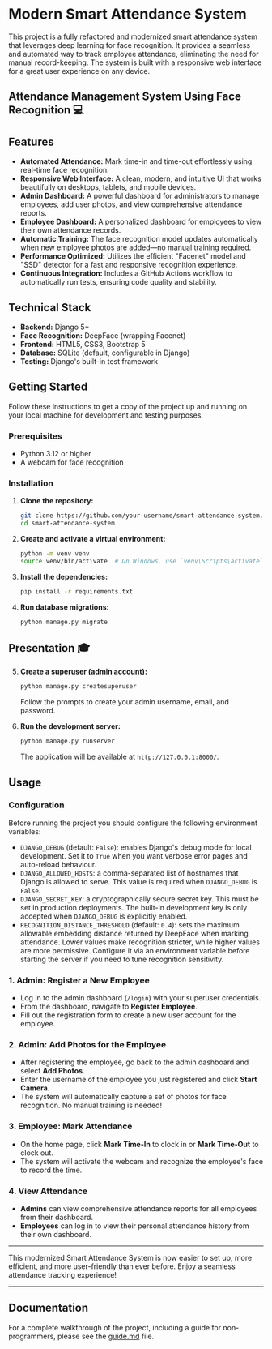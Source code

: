 # Modern Smart Attendance System

This project is a fully refactored and modernized smart attendance system that leverages deep learning for face recognition. It provides a seamless and automated way to track employee attendance, eliminating the need for manual record-keeping. The system is built with a responsive web interface for a great user experience on any device.
## Attendance Management System Using Face Recognition 💻

## Features

- **Automated Attendance:** Mark time-in and time-out effortlessly using real-time face recognition.
- **Responsive Web Interface:** A clean, modern, and intuitive UI that works beautifully on desktops, tablets, and mobile devices.
- **Admin Dashboard:** A powerful dashboard for administrators to manage employees, add user photos, and view comprehensive attendance reports.
- **Employee Dashboard:** A personalized dashboard for employees to view their own attendance records.
- **Automatic Training:** The face recognition model updates automatically when new employee photos are added—no manual training required.
- **Performance Optimized:** Utilizes the efficient "Facenet" model and "SSD" detector for a fast and responsive recognition experience.
- **Continuous Integration:** Includes a GitHub Actions workflow to automatically run tests, ensuring code quality and stability.

## Technical Stack

- **Backend:** Django 5+
- **Face Recognition:** DeepFace (wrapping Facenet)
- **Frontend:** HTML5, CSS3, Bootstrap 5
- **Database:** SQLite (default, configurable in Django)
- **Testing:** Django's built-in test framework

## Getting Started

Follow these instructions to get a copy of the project up and running on your local machine for development and testing purposes.

### Prerequisites

- Python 3.12 or higher
- A webcam for face recognition

### Installation

1.  **Clone the repository:**
    ```bash
    git clone https://github.com/your-username/smart-attendance-system.git
    cd smart-attendance-system
    ```

2.  **Create and activate a virtual environment:**
    ```bash
    python -m venv venv
    source venv/bin/activate  # On Windows, use `venv\Scripts\activate`
    ```

3.  **Install the dependencies:**
    ```bash
    pip install -r requirements.txt
    ```

4.  **Run database migrations:**
    ```bash
    python manage.py migrate
    ```
## Presentation 🎓

5.  **Create a superuser (admin account):**
    ```bash
    python manage.py createsuperuser
    ```
    Follow the prompts to create your admin username, email, and password.

6.  **Run the development server:**
    ```bash
    python manage.py runserver
    ```
    The application will be available at `http://127.0.0.1:8000/`.

## Usage

### Configuration

Before running the project you should configure the following environment variables:

- `DJANGO_DEBUG` (default: `False`): enables Django's debug mode for local development.
  Set it to `True` when you want verbose error pages and auto-reload behaviour.
- `DJANGO_ALLOWED_HOSTS`: a comma-separated list of hostnames that Django is allowed to
  serve. This value is required when `DJANGO_DEBUG` is `False`.
- `DJANGO_SECRET_KEY`: a cryptographically secure secret key. This must be set in
  production deployments. The built-in development key is only accepted when
  `DJANGO_DEBUG` is explicitly enabled.
- `RECOGNITION_DISTANCE_THRESHOLD` (default: `0.4`): sets the maximum
  allowable embedding distance returned by DeepFace when marking attendance.
  Lower values make recognition stricter, while higher values are more
  permissive. Configure it via an environment variable before starting the
  server if you need to tune recognition sensitivity.

### 1. Admin: Register a New Employee

- Log in to the admin dashboard (`/login`) with your superuser credentials.
- From the dashboard, navigate to **Register Employee**.
- Fill out the registration form to create a new user account for the employee.

### 2. Admin: Add Photos for the Employee

- After registering the employee, go back to the admin dashboard and select **Add Photos**.
- Enter the username of the employee you just registered and click **Start Camera**.
- The system will automatically capture a set of photos for face recognition. No manual training is needed!

### 3. Employee: Mark Attendance

- On the home page, click **Mark Time-In** to clock in or **Mark Time-Out** to clock out.
- The system will activate the webcam and recognize the employee's face to record the time.

### 4. View Attendance

- **Admins** can view comprehensive attendance reports for all employees from their dashboard.
- **Employees** can log in to view their personal attendance history from their own dashboard.

---

This modernized Smart Attendance System is now easier to set up, more efficient, and more user-friendly than ever before. Enjoy a seamless attendance tracking experience!

---

## Documentation

For a complete walkthrough of the project, including a guide for non-programmers, please see the [guide.md](guide.md) file.

